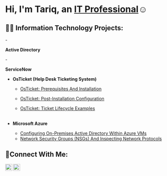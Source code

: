 <h1>Hi, I'm Tariq, an <a href="https://linkedin.com/in/tariqjerrodwilliams">IT Professional</a>☺</h1>

<h2>👨‍💻 Information Technology Projects:</h2>
-<p><b>Active Directory</b></p>
-<p><b>ServiceNow</b></p>

- <b>OsTicket (Help Desk Ticketing System)</b>

  - [OsTicket: Prerequisites And Installation](https://github.com/TariqJerrodWilliams/osticketinstall)

  - [OsTicket: Post-Installation Configuration](https://github.com/TariqJerrodWilliams/postinstallationconfiguration)

  - [OsTicket: Ticket Lifecycle Examples](https://github.com/TariqJerrodWilliams/ticketlifecycle)
<br></br>

- <b>Microsoft Azure</b>
  - [Configuring On-Premises Active Directory Within Azure VMs](https://github.com/joshmadakorcc/configure-ad)
  - [Network Security Groups (NSGs) And Inspecting Network Protocols](https://github.com/joshmadakorcc/azure-network-protocols)

<h2>🤳Connect With Me:</h2>

<a href=www.linkedin.com/in/tariq-williams>
  <img align="left" alt="Tariq | LinkedIn" width="22px" 
  src="https://cdn.jsdelivr.net/npm/simple-icons@v3/icons/linkedin.svg" />
</a>

<a href=https://www.instagram.com/zeustar_iq/>
  <img align="left" alt="Tariq | Instagram" width="22px" 
  src="https://cdn.jsdelivr.net/npm/simple-icons@v3/icons/instagram.svg" />
</a>
